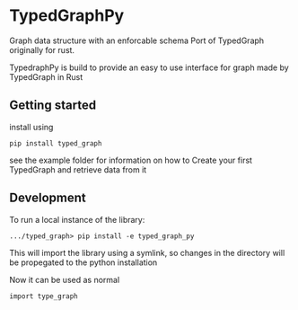 # TypedGraphPy
Graph data structure with an enforcable schema
Port of TypedGraph originally for rust.

TypedraphPy is build to provide an easy to use interface for graph made by TypedGraph in Rust

## Getting started
install using
```
pip install typed_graph
```

see the example folder for information on how to Create your first TypedGraph and retrieve data from it

## Development
To run a local instance of the library:
```
.../typed_graph> pip install -e typed_graph_py
```

This will import the library using a symlink, so changes in the directory will be propegated to the python installation

Now it can be used as normal
```
import type_graph
```
